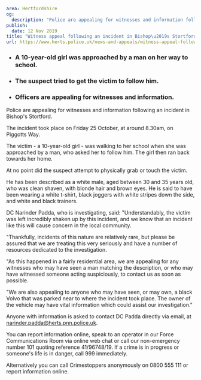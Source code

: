 ```yaml
area: Hertfordshire
og:
  description: "Police are appealing for witnesses and information following an incident in Bishop\u2019s Stortford."
publish:
  date: 12 Nov 2019
title: "Witness appeal following an incident in Bishop\u2019s Stortford"
url: https://www.herts.police.uk/news-and-appeals/witness-appeal-following-an-incident-in-bishops-stortford-1011
```

* ### A 10-year-old girl was approached by a man on her way to school.

 * ### The suspect tried to get the victim to follow him.

 * ### Officers are appealing for witnesses and information.

Police are appealing for witnesses and information following an incident in Bishop's Stortford.

The incident took place on Friday 25 October, at around 8.30am, on Piggotts Way.

The victim - a 10-year-old girl - was walking to her school when she was approached by a man, who asked her to follow him. The girl then ran back towards her home.

At no point did the suspect attempt to physically grab or touch the victim.

He has been described as a white male, aged between 30 and 35 years old, who was clean shaven, with blonde hair and brown eyes. He is said to have been wearing a white t-shirt, black joggers with white stripes down the side, and white and black trainers.

DC Narinder Padda, who is investigating, said: "Understandably, the victim was left incredibly shaken up by this incident, and we know that an incident like this will cause concern in the local community.

"Thankfully, incidents of this nature are relatively rare, but please be assured that we are treating this very seriously and have a number of resources dedicated to the investigation.

"As this happened in a fairly residential area, we are appealing for any witnesses who may have seen a man matching the description, or who may have witnessed someone acting suspiciously, to contact us as soon as possible.

"We are also appealing to anyone who may have seen, or may own, a black Volvo that was parked near to where the incident took place. The owner of the vehicle may have vital information which could assist our investigation."

Anyone with information is asked to contact DC Padda directly via email, at narinder.padda@herts.pnn.police.uk.

You can report information online, speak to an operator in our Force Communications Room via online web chat or call our non-emergency number 101 quoting reference 41/96748/19. If a crime is in progress or someone's life is in danger, call 999 immediately.

Alternatively you can call Crimestoppers anonymously on 0800 555 111 or report information online.
